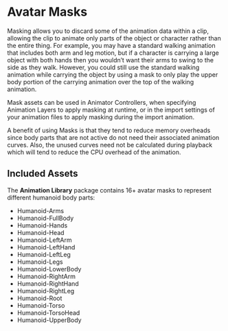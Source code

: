 # Avatar Masks

Masking allows you to discard some of the animation data within a clip, allowing the clip to animate only parts of the object or character rather than the entire thing. For example, you may have a standard walking animation that includes both arm and leg motion, but if a character is carrying a large object with both hands then you wouldn’t want their arms to swing to the side as they walk. However, you could still use the standard walking animation while carrying the object by using a mask to only play the upper body portion of the carrying animation over the top of the walking animation.

Mask assets can be used in Animator Controllers, when specifying Animation Layers to apply masking at runtime, or in the import settings of your animation files to apply masking during the import animation.

A benefit of using Masks is that they tend to reduce memory overheads since body parts that are not active do not need their associated animation curves. Also, the unused curves need not be calculated during playback which will tend to reduce the CPU overhead of the animation.

## Included Assets

The **Animation Library** package contains 16+ avatar masks to represent different humanoid body parts:

- Humanoid-Arms
- Humanoid-FullBody
- Humanoid-Hands
- Humanoid-Head
- Humanoid-LeftArm
- Humanoid-LeftHand
- Humanoid-LeftLeg
- Humanoid-Legs
- Humanoid-LowerBody
- Humanoid-RightArm
- Humanoid-RightHand
- Humanoid-RightLeg
- Humanoid-Root
- Humanoid-Torso
- Humanoid-TorsoHead
- Humanoid-UpperBody
